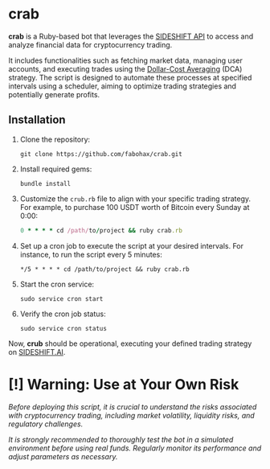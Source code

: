 # crab

**crab** is a Ruby-based bot that leverages the [SIDESHIFT API](https://docs.sideshift.ai/endpoints/v2/coins) to access and analyze financial data for cryptocurrency trading.

It includes functionalities such as fetching market data, managing user accounts, and executing trades using the [Dollar-Cost Averaging](https://www.investopedia.com/terms/d/dollarcostaveraging.asp) (DCA) strategy. The script is designed to automate these processes at specified intervals using a scheduler, aiming to optimize trading strategies and potentially generate profits.

## Installation

1. Clone the repository:

   ```
   git clone https://github.com/fabohax/crab.git
   ```

2. Install required gems:

   ```
   bundle install
   ```

3. Customize the `crub.rb` file to align with your specific trading strategy. For example, to purchase 100 USDT worth of Bitcoin every Sunday at 0:00:

   ```ruby
   0 * * * * cd /path/to/project && ruby crab.rb
   ```

4. Set up a cron job to execute the script at your desired intervals. For instance, to run the script every 5 minutes:

   ```
   */5 * * * * cd /path/to/project && ruby crab.rb
   ```

5. Start the cron service:

   ```
   sudo service cron start
   ```

6. Verify the cron job status:

   ```
   sudo service cron status
   ```

Now, **crub** should be operational, executing your defined trading strategy on [SIDESHIFT.AI](https://sideshift.ai).

# **[!] Warning: Use at Your Own Risk**

*Before deploying this script, it is crucial to understand the risks associated with cryptocurrency trading, including market volatility, liquidity risks, and regulatory challenges.*

*It is strongly recommended to thoroughly test the bot in a simulated environment before using real funds. Regularly monitor its performance and adjust parameters as necessary.*
